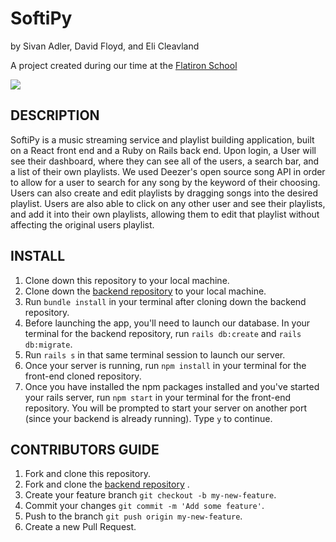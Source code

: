 # SoftiPy
by Sivan Adler, David Floyd, and Eli Cleavland


A project created during our time at the [Flatiron School](https://flatironschool.com/)

![](https://media.giphy.com/media/xlpb51NI4PMXBMU7Pg/giphy.gif)

## DESCRIPTION
SoftiPy is a music streaming service and playlist building application, built on a React front end and a Ruby on Rails back end. Upon login, a User will see their dashboard, where they can see all of the users, a search bar, and a list of their own playlists. We used Deezer's open source song API in order to allow for a user to search for any song by the keyword of their choosing. Users can also create and edit playlists by dragging songs into the desired playlist. Users are also able to click on any other user and see their playlists, and add it into their own playlists, allowing them to edit that playlist without affecting the original users playlist.


## INSTALL
1. Clone down this repository to your local machine. 
2. Clone down the [backend repository](https://github.com/sivanadler/Softipy-Back-End) to your local machine.
3. Run ```bundle install``` in your terminal after cloning down the backend repository. 
4. Before launching the app, you'll need to launch our database. In your terminal for the backend repository, run ```rails db:create``` and ```rails db:migrate```.
5. Run ```rails s``` in that same terminal session to launch our server.
6. Once your server is running, run ```npm install``` in your terminal for the front-end cloned repository.
7. Once you have installed the npm packages installed and you've started your rails server, run ``` npm start ``` in your terminal for the front-end repository. You will be prompted to start your server on another port (since your backend is already running). Type ```y``` to continue.


## CONTRIBUTORS GUIDE
1. Fork and clone this repository.
2. Fork and clone the [backend repository](https://github.com/sivanadler/Softipy-Back-End) .
3. Create your feature branch ```git checkout -b my-new-feature```.
4. Commit your changes ```git commit -m 'Add some feature'```.
5. Push to the branch ```git push origin my-new-feature```.
6. Create a new Pull Request.
